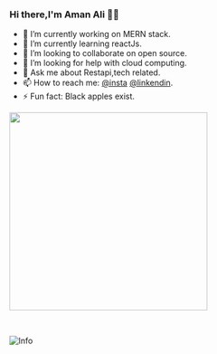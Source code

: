 ### Hi there,I'm Aman Ali 🤙🤙

- 🔭 I’m currently working on MERN stack.
- 🌱 I’m currently learning reactJs.
- 👯 I’m looking to collaborate on open source.
- 🤔 I’m looking for help with cloud computing.
- 💬 Ask me about Restapi,tech related.
- 📫 How to reach me: [@insta](Instagram.com/ama_n169)  [@linkendin](https://www.linkedin.com/in/syed-aman-ali-1900/).
- ⚡ Fun fact: Black apples exist.

<p>
    <a href="https://vaunt.dev">
        <img src="https://api.vaunt.dev/v1/github/entities/VenomFate-619/contributions?format=svg" width="350" />
    </a>
</p>


<br/>

![Info](https://visitor-badge.laobi.icu/badge?page_id=VenomFate-619.VenomFate-619)

